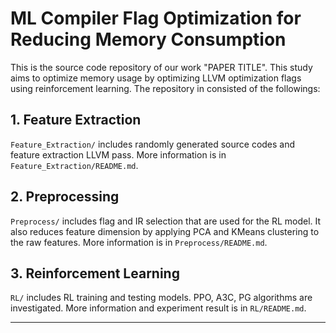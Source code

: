# ML Compiler Flag Optimization for Reducing Memory Consumption

This is the source code repository of our work "PAPER TITLE". This study aims to optimize memory usage by optimizing LLVM optimization flags using reinforcement learning. The repository in consisted of the followings:

## 1. Feature Extraction

`Feature_Extraction/` includes randomly generated source codes and feature extraction LLVM pass. More information is in `Feature_Extraction/README.md`.

## 2. Preprocessing

`Preprocess/` includes flag and IR selection that are used for the RL model. It also reduces feature dimension by applying PCA and KMeans clustering to the raw features. More information is in `Preprocess/README.md`.

## 3. Reinforcement Learning

`RL/` includes RL training and testing models. PPO, A3C, PG algorithms are investigated. More information and experiment result is in `RL/README.md`.

------

